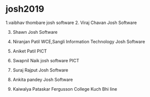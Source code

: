 # josh2019
1.vaibhav thombare
 josh software
2. Viraj Chavan
   Josh Software

3. Shawn
   Josh Software
4. Niranjan Patil
   WCE,Sangli
   Information Technology
   Josh Software
5. Aniket Patil
   PICT
6. Swapnil Naik
  josh software
   PICT
7. Suraj Rajput
   Josh Software
8. Ankita pandey
   Josh Software

9. Kaiwalya Pataskar
     Fergusson College
     Kuch Bhi line
     
